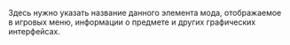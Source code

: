 Здесь нужно указать название данного элемента мода, отображаемое в игровых меню, информации о предмете и других графических интерфейсах.